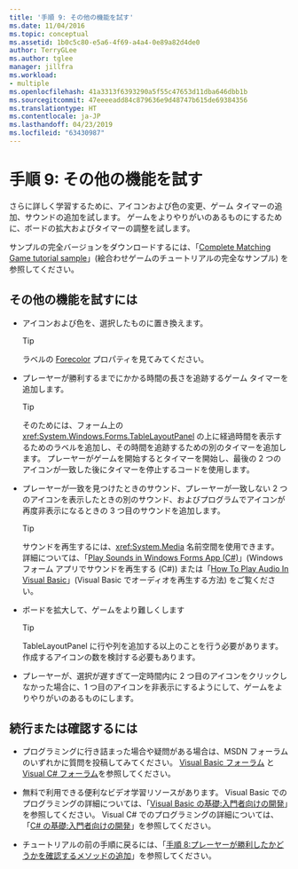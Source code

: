 ```yaml
---
title: '手順 9: その他の機能を試す'
ms.date: 11/04/2016
ms.topic: conceptual
ms.assetid: 1b0c5c80-e5a6-4f69-a4a4-0e89a82d4de0
author: TerryGLee
ms.author: tglee
manager: jillfra
ms.workload:
- multiple
ms.openlocfilehash: 41a3313f6393290a5f55c47653d11dba646dbb1b
ms.sourcegitcommit: 47eeeeadd84c879636e9d48747b615de69384356
ms.translationtype: HT
ms.contentlocale: ja-JP
ms.lasthandoff: 04/23/2019
ms.locfileid: "63430987"
---
```

# <a name="step-9-try-other-features"></a>手順 9: その他の機能を試す
さらに詳しく学習するために、アイコンおよび色の変更、ゲーム タイマーの追加、サウンドの追加を試します。 ゲームをよりやりがいのあるものにするために、ボードの拡大およびタイマーの調整を試します。

 サンプルの完全バージョンをダウンロードするには、「[Complete Matching Game tutorial sample](https://code.msdn.microsoft.com/Complete-Matching-Game-4cffddba)」(絵合わせゲームのチュートリアルの完全なサンプル) を参照してください。

## <a name="to-try-other-features"></a>その他の機能を試すには

- アイコンおよび色を、選択したものに置き換えます。

    > [!TIP]
    > ラベルの [Forecolor](<xref:System.Windows.Forms.Control.ForeColor%2A>) プロパティを見てみてください。

- プレーヤーが勝利するまでにかかる時間の長さを追跡するゲーム タイマーを追加します。

    > [!TIP]
    > そのためには、フォーム上の <xref:System.Windows.Forms.TableLayoutPanel> の上に経過時間を表示するためのラベルを追加し、その時間を追跡するための別のタイマーを追加します。 プレーヤーがゲームを開始するとタイマーを開始し、最後の 2 つのアイコンが一致した後にタイマーを停止するコードを使用します。

- プレーヤーが一致を見つけたときのサウンド、プレーヤーが一致しない 2 つのアイコンを表示したときの別のサウンド、およびプログラムでアイコンが再度非表示になるときの 3 つ目のサウンドを追加します。

    > [!TIP]
    > サウンドを再生するには、<xref:System.Media> 名前空間を使用できます。 詳細については、「[Play Sounds in Windows Forms App (C#)](http://youtu.be/qOh4ooHg1UU)」(Windows フォーム アプリでサウンドを再生する (C#)) または「[How To Play Audio In Visual Basic](http://youtu.be/-4oPDeQrtMs)」(Visual Basic でオーディオを再生する方法) をご覧ください。

- ボードを拡大して、ゲームをより難しくします 

    > [!TIP]
    > TableLayoutPanel に行や列を追加する以上のことを行う必要があります。作成するアイコンの数を検討する必要もあります。

- プレーヤーが、選択が遅すぎて一定時間内に 2 つ目のアイコンをクリックしなかった場合に、1 つ目のアイコンを非表示にするようにして、ゲームをよりやりがいのあるものにします。

## <a name="to-continue-or-review"></a>続行または確認するには

- プログラミングに行き詰まった場合や疑問がある場合は、MSDN フォーラムのいずれかに質問を投稿してみてください。 [Visual Basic フォーラム](https://social.msdn.microsoft.com/Forums/vstudio/home?forum=vbgeneral) と [Visual C# フォーラム](https://social.msdn.microsoft.com/Forums/vstudio/home?forum=csharpgeneral)を参照してください。

- 無料で利用できる便利なビデオ学習リソースがあります。 Visual Basic でのプログラミングの詳細については、「[Visual Basic の基礎:入門者向けの開発](https://channel9.msdn.com/Series/Visual-Basic-Development-for-Absolute-Beginners)」を参照してください。 Visual C# でのプログラミングの詳細については、「[C# の基礎:入門者向けの開発](https://channel9.msdn.com/Series/C-Sharp-Fundamentals-Development-for-Absolute-Beginners)」を参照してください。

- チュートリアルの前の手順に戻るには、「[手順 8:プレーヤーが勝利したかどうかを確認するメソッドの追加](../ide/step-8-add-a-method-to-verify-whether-the-player-won.md)」を参照してください。
